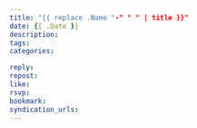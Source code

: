 ```yaml
---
title: "{{ replace .Name "-" " " | title }}"
date: {{ .Date }}
description:
tags:
categories:

reply:
repost:
like:
rsvp:
bookmark:
syndication_urls:
---
```



